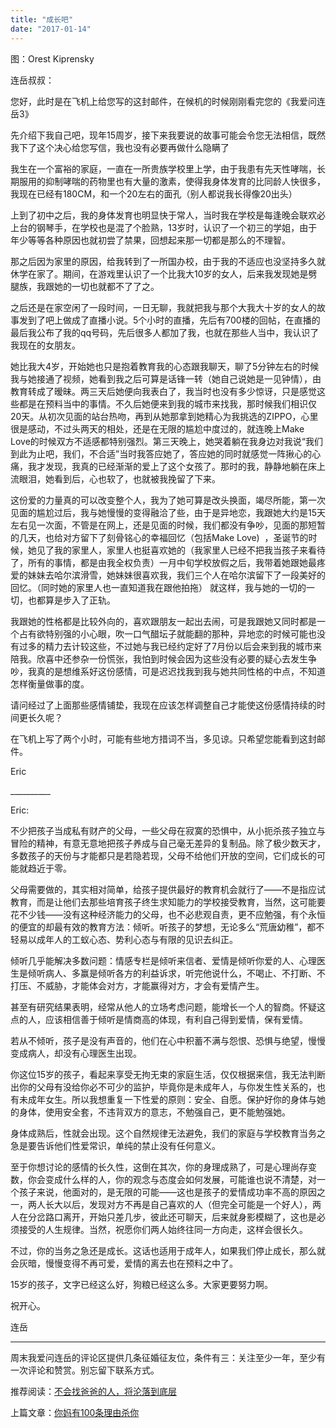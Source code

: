 ```yaml
---
title: "成长吧"
date: "2017-01-14"
---
```


图：Orest Kiprensky

连岳叔叔：

您好，此时是在飞机上给您写的这封邮件，在候机的时候刚刚看完您的《我爱问连岳3》  

先介绍下我自己吧，现年15周岁，接下来我要说的故事可能会令您无法相信，既然我下了这个决心给您写信，我也没有必要再做什么隐瞒了

我生在一个富裕的家庭，一直在一所贵族学校里上学，由于我患有先天性哮喘，长期服用的抑制哮喘的药物里也有大量的激素，使得我身体发育的比同龄人快很多，我现在已经有180CM，和一个20左右的面孔（别人都说我长得像20出头）

上到了初中之后，我的身体发育也明显快于常人，当时我在学校是每逢晚会联欢必上台的钢琴手，在学校也是混了个脸熟，13岁时，认识了一个初三的学姐，由于年少等等各种原因也就初尝了禁果，回想起来那一切都是那么的不理智。

那之后因为家里的原因，给我转到了一所国办校，由于我的不适应也没坚持多久就休学在家了。期间，在游戏里认识了一个比我大10岁的女人，后来我发现她是劈腿族，我跟她的一切也就都不了了之。

之后还是在家空闲了一段时间，一日无聊，我就把我与那个大我大十岁的女人的故事发到了吧上做成了直播小说。5个小时的直播，先后有700楼的回帖，在直播的最后我公布了我的qq号码，先后很多人都加了我，也就在那些人当中，我认识了我现在的女朋友。

她比我大4岁，开始她也只是抱着教育我的心态跟我聊天，聊了5分钟左右的时候我与她接通了视频，她看到我之后可算是话锋一转（她自己说她是一见钟情），由教育转成了暧昧。两三天后她便向我表白了，我当时也没有多少惊讶，只是感觉这些都是在预料当中的事情。不久后她便来到我的城市来找我，那时候我们相识仅20天。从初次见面的站台热吻，再到从她那拿到她精心为我挑选的ZIPPO，心里很是感动，不过头两天的相处，还是在无限的尴尬中度过的，就连晚上Make Love的时候双方不适感都特别强烈。第三天晚上，她哭着躺在我身边对我说“我们到此为止吧，我们，不合适”当时我答应她了，答应她的同时就感觉一阵揪心的心痛，我才发现，我真的已经渐渐的爱上了这个女孩了。那时的我，静静地躺在床上流眼泪，她看到后，心也软了，也就被我挽留了下来。

这份爱的力量真的可以改变整个人，我为了她可算是改头换面，竭尽所能，第一次见面的尴尬过后，我与她慢慢的变得融洽了些，由于是异地恋，我跟她大约是15天左右见一次面，不管是在网上，还是见面的时候，我们都没有争吵，见面的那短暂的几天，也给对方留下了刻骨铭心的幸福回忆（包括Make Love)  ，圣诞节的时候，她见了我的家里人，家里人也挺喜欢她的（我家里人已经不把我当孩子来看待了，所有的事情，都是由我全权负责）一月中旬学校放假之后，我带着她跟她最疼爱的妹妹去哈尔滨滑雪，她妹妹很喜欢我，我们三个人在哈尔滨留下了一段美好的回忆。（同时她的家里人也一直知道我在跟他拍拖） 就这样，我与她的一切的一切，也都算是步入了正轨。

我跟她的性格都是比较外向的，喜欢跟朋友一起出去闹，可是我跟她又同时都是一个占有欲特别强的小心眼，吹一口气醋坛子就能翻的那种，异地恋的时候可能也没有过多的精力去计较这些，不过她与我已经约定好了7月份以后会来到我的城市来陪我。欣喜中还参杂一份慌张，我怕到时候会因为这些没有必要的疑心去发生争吵，我真的是想维系好这份感情，可是迟迟找我到我与她共同性格的中点，不知道怎样衡量做事的度。

请问经过了上面那些感情铺垫，我现在应该怎样调整自己才能使这份感情持续的时间更长久呢？

在飞机上写了两个小时，可能有些地方措词不当，多见谅。只希望您能看到这封邮件。

Eric

\_\_\_\_\_\_\_\_\_\_

Eric:

不少把孩子当成私有财产的父母，一些父母在寂寞的恐惧中，从小扼杀孩子独立与冒险的精神，有意无意地把孩子养成与自己毫无差异的复制品。除了极少数天才，多数孩子的天份与才能都只是若隐若现，父母不给他们开放的空间，它们成长的可能就趋近于零。

父母需要做的，其实相对简单，给孩子提供最好的教育机会就行了——不是指应试教育，而是让他们去那些培育孩子终生求知能力的学校接受教育，当然，这可能要花不少钱——没有这种经济能力的父母，也不必悲观自责，更不应勉强，有个永恒的便宜的却最有效的教育方法：倾听。听孩子的梦想，无论多么“荒唐幼稚”，都不轻易以成年人的工蚁心态、势利心态与有限的见识去纠正。

倾听几乎能解决多数问题：情感专栏是倾听来信者、爱情是倾听你爱的人、心理医生是倾听病人、多赢是倾听各方的利益诉求，听完他说什么，不喝止、不打断、不打压、不威胁，才能体会对方，才能赢得对方，才会有爱情产生。

甚至有研究结果表明，经常从他人的立场考虑问题，能增长一个人的智商。怀疑这点的人，应该相信善于倾听是情商高的体现，有利自己得到爱情，保有爱情。

若从不倾听，孩子是没有声音的，他们在心中积蓄不满与怨恨、恐惧与绝望，慢慢变成病人，却没有心理医生出现。

你这位15岁的孩子，看起来享受无拘无束的家庭生活，仅仅根据来信，我无法判断出你的父母有没给你必不可少的监护，毕竟你是未成年人，与你发生性关系的，也有未成年女生。所以我想重复一下性爱的原则：安全、自愿。保护好你的身体与她的身体，使用安全套，不违背双方的意志，不勉强自己，更不能勉强她。

身体成熟后，性就会出现。这个自然规律无法避免，我们的家庭与学校教育当务之急是要告诉他们性爱常识，单纯的禁止没有任何意义。

至于你想讨论的感情的长久性，这倒在其次，你的身理成熟了，可是心理尚存变数，你会变成什么样的人，你的观念与态度会如何发展，可能谁也说不清楚，对一个孩子来说，他面对的，是无限的可能——这也是孩子的爱情成功率不高的原因之一，两人长大以后，发现对方不再是自己喜欢的人（但完全可能是一个好人），两人在分岔路口离开，开始只差几步，彼此还可聊天，后来就身影模糊了，这也是必须接受的人生规律。当然，祝愿你们两人始终往同一方向走，这样会很长久。

不过，你的当务之急还是成长。这话也适用于成年人，如果我们停止成长，那么就会灰暗，慢慢变得不再可爱，爱情的离去也在预料之中了。

15岁的孩子，文字已经这么好，狗粮已经这么多。大家更要努力啊。

祝开心。

连岳

* * *

周末我爱问连岳的评论区提供几条征婚征友位，条件有三：关注至少一年，至少有一次评论和赞赏。别忘留下联系方式。  

推荐阅读：[不会找爸爸的人，将沦落到底层](http://mp.weixin.qq.com/s?__biz=MjM5NDU0Mjk2MQ==&mid=2651622665&idx=1&sn=2fcfb03f9bba5260be693d9ac5019ecf&chksm=bd7e09178a098001a1203572c1b81e0d776dbfb03abea0276f9ad707565d402828b68fd84d4f&scene=21#wechat_redirect)

上篇文章：[你妈有100条理由杀你](http://mp.weixin.qq.com/s?__biz=MjM5NDU0Mjk2MQ==&mid=2651622682&idx=1&sn=238ec535210d5babf76ea10a93273bb8&chksm=bd7e09048a098012ecc5827cbe366144d1157cc9b3c676df03fe8a5650995eeef932becafbcf&scene=21#wechat_redirect)
